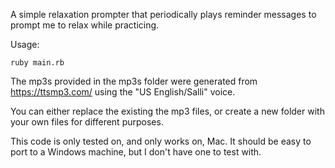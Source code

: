 A simple relaxation prompter that periodically plays reminder messages to prompt me to relax while practicing.

Usage:

```
ruby main.rb
```

The mp3s provided in the mp3s folder were generated from https://ttsmp3.com/ using the "US English/Salli" voice.

You can either replace the existing the mp3 files, or create a new folder with your own files for different purposes.

This code is only tested on, and only works on, Mac.  It should be easy to port to a Windows machine, but I don't have one to test with.